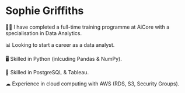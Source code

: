 # Sophie Griffiths

👩‍🎓 I have completed a full-time training programme at AiCore with a specialisation in Data Analytics.

📊 Looking to start a career as a data analyst.

🖥 Skilled in Python (inlcuding Pandas & NumPy).

📝 Skilled in PostgreSQL & Tableau.

☁ Experience in cloud computing with AWS (RDS, S3, Security Groups).
